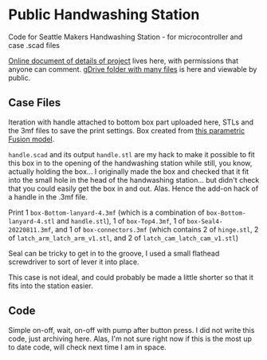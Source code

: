 # Public Handwashing Station

Code for Seattle Makers Handwashing Station - for microcontroller and case .scad files

[Online document of details of project](https://docs.google.com/document/d/1-PBiPL9ZbdBNWGurX_gGqHYQGLAaOwbc2duFg0iOV-k/edit?usp=sharing) lives here, with permissions that anyone can comment. [gDrive folder with many files](https://drive.google.com/drive/folders/1-24RShQuXvstHFheTFkZpZMX1k5Q41IC?usp=sharing) is here and viewable by public.

## Case Files

Iteration with handle attached to bottom box part uploaded here, STLs and the 3mf files to save the print settings. Box created from [this parametric Fusion model](https://www.thingiverse.com/thing:3338826).

`handle.scad` and its output `handle.stl` are my hack to make it possible to fit this box in to the opening of the handwashing station while still, you know, actually holding the box... I originally made the box and checked that it fit into the small hole in the head of the handwashing station... but didn't check that you could easily get the box in and out. Alas. Hence the add-on hack of a handle in the .3mf file.

Print 1 `box-Bottom-lanyard-4.3mf` (which is a combination of `box-Bottom-lanyard-4.stl` and `handle.stl`), 1 of `box-Top4.3mf`, 1 of `box-Seal4-20220811.3mf`, and 1 of `box-connectors.3mf` (which contains 2 of `hinge.stl`, 2 of `latch_arm_latch_arm_v1.stl`, and 2 of `latch_cam_latch_cam_v1.stl`) 

Seal can be tricky to get in to the groove, I used a small flathead screwdriver to sort of lever it into place.

This case is not ideal, and could probably be made a little shorter so that it fits into the station easier.

## Code

Simple on-off, wait, on-off with pump after button press. I did not write this code, just archiving here. Alas, I'm not sure right now if this is the most up to date code, will check next time I am in space.
